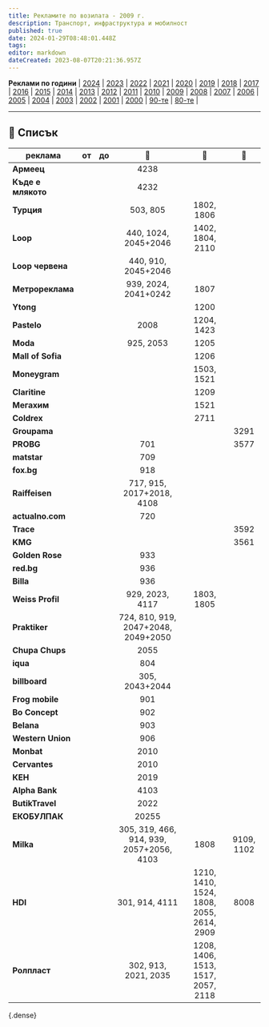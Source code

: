 ```yaml
---
title: Рекламите по возилата - 2009 г.
description: Транспорт, инфраструктура и мобилност
published: true
date: 2024-01-29T08:48:01.448Z
tags: 
editor: markdown
dateCreated: 2023-08-07T20:21:36.957Z
---
```


**Реклами по години** | [2024](/bg/identity/advertisements-2024) | [2023](/bg/identity/advertisements-2023) | [2022](/bg/identity/advertisements-2022) | [2021](/bg/identity/advertisements-2021) | [2020](/bg/identity/advertisements-2020) | [2019](/bg/identity/advertisements-2019) | [2018](/bg/identity/advertisements-2018) | [2017](/bg/identity/advertisements-2017) | [2016](/bg/identity/advertisements-2016) | [2015](/bg/identity/advertisements-2015) | [2014](/bg/identity/advertisements-2014) | [2013](/bg/identity/advertisements-2013) | [2012](/bg/identity/advertisements-2012) | [2011](/bg/identity/advertisements-2011) | [2010](/bg/identity/advertisements-2010) | [2009](/bg/identity/advertisements-2009) | [2008](/bg/identity/advertisements-2008) | [2007](/bg/identity/advertisements-2007) | [2006](/bg/identity/advertisements-2006) | [2005](/bg/identity/advertisements-2005) | [2004](/bg/identity/advertisements-2004) | [2003](/bg/identity/advertisements-2003) | [2002](/bg/identity/advertisements-2002) | [2001](/bg/identity/advertisements-2001) | [2000](/bg/identity/advertisements-2000) | [90-те](/bg/identity/advertisements-90te) |  [80-те](/bg/identity/advertisements-80te) |

---

## 📜 Списък
|реклама| от |  до |    :train:   |    :trolleybus:   |   :bus:  |
|---|:---:|:---:|:---:|:---:|:---:| 
| **Армеец** | | |  4238  |   | |  
| **Къде е млякото** | | |  4232  |   | | 
| **Турция** | | | 503, 805 | 1802, 1806  | | 
| **Loop** | | | 440, 1024, 2045+2046 | 1402, 1804, 2110  | | 
| **Loop червена** | | | 440, 910, 2045+2046 |   | | 
| **Метрореклама** | | | 939, 2024, 2041+0242 | 1807  | | 
| **Ytong** | | |    | 1200  | | 
| **Pastelo** | | | 2008 | 1204, 1423  | | 
| **Moda** | | |  925, 2053  | 1205  | | 
| **Mall of Sofia** | | |    | 1206  | | 
| **Moneygram** | | |    | 1503, 1521  | | 
| **Claritine** | | |    | 1209  | | 
| **Мегахим** | | |    | 1521  | | 
| **Coldrex** | | |    | 2711  | | 
| **Groupama** | | |    |   | 3291| 
| **PROBG** | | |701 |   |3577|
| **matstar** | | |709|   |  | 
| **fox.bg** | | |918|   |  | 
| **Raiffeisen** | | |717, 915, 2017+2018, 4108 |   |  | 
| **actualno.com** | | |720|   |  | 
| **Trace** | | |    |   |3592| 
| **KMG** | | |    |   |3561| 
| **Golden Rose** | | |933|   | | 
| **red.bg** | | |936|   | | 
| **Billa** | | |936|   | | 
| **Weiss Profil** | | | 929, 2023, 4117  | 1803, 1805  | | 
| **Praktiker** | | |  724, 810, 919, 2047+2048, 2049+2050 |   | |  
| **Chupa Chups** | | |  2055  |   | |
| **iqua** | | |  804  |   | |
| **billboard** | | |  305, 2043+2044  |   | |
| **Frog mobile** | | |  901  |   | |  
| **Bo Concept** | | |  902  |   | |  
| **Belana** | | |  903  |   | |  
| **Western Union** | | |  906  |   | |  
| **Monbat** | | |  2010  |   | |  
| **Cervantes** | | |  2010  |   | |  
| **КЕН** | | |  2019  |   | |  
| **Alpha Bank** | | |  4103  |   | |  
| **ButikTravel** | | |  2022  |   | |  
| **ЕКОБУЛПАК** | | |  20255  |   | |  
| **Milka** |  | | 305, 319, 466, 914, 939, 2057+2056, 4103 |  1808 |  9109, 1102 |
| **HDI** | | |  301, 914, 4111  | 1210, 1410, 1524, 1808, 2055, 2614, 2909 |  8008
| **Ролпласт** | | | 302, 913, 2021, 2035  | 1208, 1406, 1513, 1517, 2057, 2118 | |  
{.dense}
